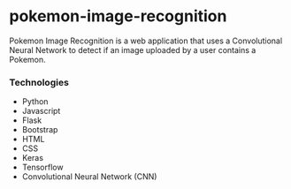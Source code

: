 # pokemon-image-recognition #

Pokemon Image Recognition is a web application that uses a Convolutional Neural Network to detect if an image uploaded by a user contains a Pokemon.

### Technologies ###

- Python
- Javascript
- Flask
- Bootstrap
- HTML
- CSS
- Keras
- Tensorflow
- Convolutional Neural Network (CNN)
